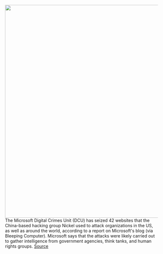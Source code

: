<img src='https://cdn.vox-cdn.com/thumbor/bFD1-fUGx45NYFTbPGtR7ZBYabo=/0x0:2040x1360/1200x800/filters:focal(857x517:1183x843)/cdn.vox-cdn.com/uploads/chorus_image/image/70240732/acastro_200915_1777_hacking_0001.0.jpg' width='700px' /><br/>
The Microsoft Digital Crimes Unit (DCU) has seized 42 websites that the China-based hacking group Nickel used to attack organizations in the US, as well as around the world, according to a report on Microsoft's blog (via Bleeping Computer). Microsoft says that the attacks were likely carried out to gather intelligence from government agencies, think tanks, and human rights groups.
<a href='https://www.theverge.com/2021/12/7/22822255/microsoft-hackers-china-nickel-apt15'> Source <a/>